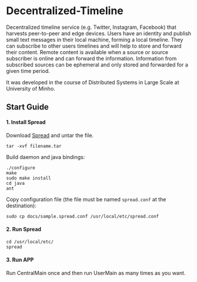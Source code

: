 # Decentralized-Timeline

Decentralized timeline service (e.g. Twitter, Instagram, Facebook) that harvests peer-to-peer and edge devices. Users have an identity and publish small text messages in their local machine, forming a local timeline. They can subscribe to other users timelines and will help to store and forward their content. Remote content is available when a source or source subscriber is online and can forward the information. Information from subscribed sources can be ephemeral and only stored and forwarded for a given time period.

It was developed in the course of Distributed Systems in Large Scale at University of Minho.

## Start Guide

#### 1. Install Spread
Download [Spread](http://www.spread.org/download.html) and untar the file.
  ```
  tar -xvf filename.tar
  ```

Build daemon and java bindings:
  ```
  ./configure
  make
  sudo make install
  cd java
  ant
  ```

Copy configuration file (the file must be named `spread.conf` at the destination):
  ```
  sudo cp docs/sample.spread.conf /usr/local/etc/spread.conf
  ```

#### 2. Run Spread
  ```
  cd /usr/local/etc/
  spread
  ```
  
#### 3. Run APP
Run CentralMain once and then run UserMain as many times as you want.

